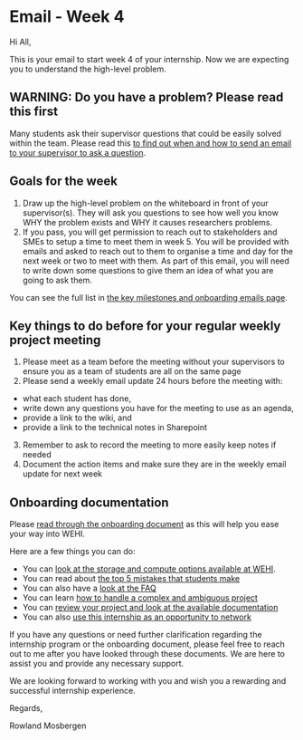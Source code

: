# Email - Week 4

Hi All,

This is your email to start week 4 of your internship. Now we are expecting you to understand the high-level problem.


## WARNING: Do you have a problem? Please read this first

Many students ask their supervisor questions that could be easily solved within the team. Please read this [to find out when and how to send an email to your supervisor to ask a question](https://wehi-researchcomputing.github.io/faq#how-should-i-ask-for-help-to-solve-a-problem).


## Goals for the week

1. Draw up the high-level problem on the whiteboard in front of your supervisor(s). They will ask you questions to see how well you know WHY the problem exists and WHY it causes researchers problems. 
2. If you pass, you will get permission to reach out to stakeholders and SMEs to setup a time to meet them in week 5. You will be provided with emails and asked to reach out to them to organise a time and day for the next week or two to meet with them. As part of this email, you will need to write down some questions to give them an idea of what you are going to ask them.

You can see the full list in [the key milestones and onboarding emails page](emails-and-key-milestones).

## Key things to do before for your regular weekly project meeting

1. Please meet as a team before the meeting without your supervisors to ensure you as a team of students are all on the same page
2. Please send a weekly email update 24 hours before the meeting with: 
  - what each student has done,
  - write down any questions you have for the meeting to use as an agenda,
  - provide a link to the wiki, and 
  - provide a link to the technical notes in Sharepoint
3. Remember to ask to record the meeting to more easily keep notes if needed
4. Document the action items and make sure they are in the weekly email update for next week

## Onboarding documentation

Please [read through the onboarding document](https://doi.org/10.6084/m9.figshare.23280815) as this will help you ease your way into WEHI.

Here are a few things you can do:

- You can [look at the storage and compute options available at WEHI](https://wehi-researchcomputing.github.io/faq#i-need-to-use-storage-and-compute-what-are-my-options).
- You can read about [the top 5 mistakes that students make](https://wehi-researchcomputing.github.io/top-5-mistakes)
- You can also have a [look at the FAQ](https://wehi-researchcomputing.github.io/faq)
- You can learn [how to handle a complex and ambiguous project](https://wehi-researchcomputing.github.io/complex-projects) 
- You can [review your project and look at the available documentation](https://wehi-researchcomputing.github.io/project-wikis)
- You can also [use this internship as an opportunity to network](faq#i-know-that-the-internships-are-usually-100-offsite-but-what-if-i-want-to-go-into-the-office-sometimes)

If you have any questions or need further clarification regarding the internship program or the onboarding document, please feel free to reach out to me after you have looked through these documents. We are here to assist you and provide any necessary support.

We are looking forward to working with you and wish you a rewarding and successful internship experience.

Regards,

Rowland Mosbergen
